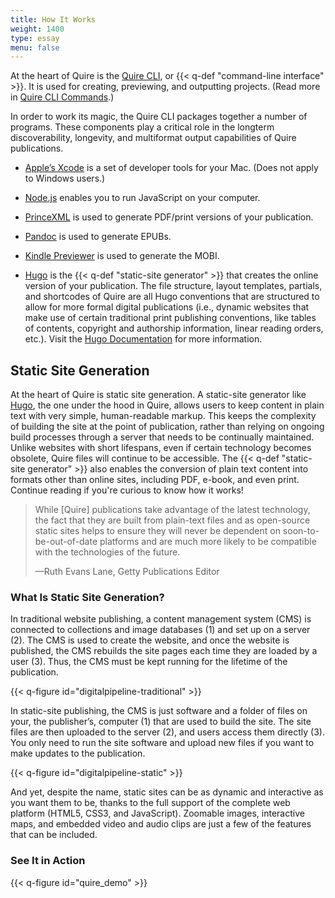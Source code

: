 ```yaml
---
title: How It Works
weight: 1400
type: essay
menu: false
---
```


At the heart of Quire is the [Quire CLI](https://github.com/gettypubs/quire-cli), or {{< q-def "command-line interface" >}}. It is used for creating, previewing, and outputting projects. (Read more in [Quire CLI Commands](/documentation/quire-cli/).)

In order to work its magic, the Quire CLI packages together a number of programs. These components play a critical role in the longterm discoverability, longevity, and multiformat output capabilities of Quire publications.

- [Apple’s Xcode](https://developer.apple.com/support/xcode/) is a set of developer tools for your Mac. (Does not apply to Windows users.)

- [Node.js](https://nodejs.org) enables you to run JavaScript on your computer.

- [PrinceXML](http://www.princexml.com/) is used to generate PDF/print versions of your publication.

- [Pandoc](https://github.com/jgm/pandoc/releases/) is used to generate EPUBs.

- [Kindle Previewer](https://www.amazon.com/gp/feature.html?ie=UTF8&docId=1000765261) is used to generate the MOBI.

- [Hugo](https://gohugo.io/) is the {{< q-def "static-site generator" >}} that creates the online version of your publication. The file structure, layout templates, partials, and shortcodes of Quire are all Hugo conventions that are structured to allow for more formal digital publications (i.e., dynamic websites that make use of certain traditional print publishing conventions, like tables of contents, copyright and authorship information, linear reading orders, etc.). Visit the [Hugo Documentation](https://gohugo.io/documentation/) for more information.

## Static Site Generation

At the heart of Quire is static site generation. A static-site generator like [Hugo](https://gohugo.io/), the one under the hood in Quire, allows users to keep content in plain text with very simple, human-readable markup. This keeps the complexity of building the site at the point of publication, rather than relying on ongoing build processes through a server that needs to be continually maintained. Unlike websites with short lifespans, even if certain technology becomes obsolete, Quire files will continue to be accessible. The {{< q-def "static-site generator" >}} also enables the conversion of plain text content into formats other than online sites, including PDF, e-book, and even print. Continue reading if you're curious to know how it works!

> While [Quire] publications take advantage of the latest technology, the fact that they are built from plain-text files and as open-source static sites helps to ensure they will never be dependent on soon-to-be-out-of-date platforms and are much more likely to be compatible with the technologies of the future.
>
>—Ruth Evans Lane, Getty Publications Editor

### What Is Static Site Generation?

In traditional website publishing, a content management system (CMS) is connected to collections and image databases (1) and set up on a server (2). The CMS is used to create the website, and once the website is published, the CMS rebuilds the site pages each time they are loaded by a user (3). Thus, the CMS must be kept running for the lifetime of the publication.

{{< q-figure id="digitalpipeline-traditional" >}}

In static-site publishing, the CMS is just software and a folder of files on your, the publisher’s, computer (1) that are used to build the site. The site files are then uploaded to the server (2), and users access them directly (3). You only need to run the site software and upload new files if you want to make updates to the publication.

{{< q-figure id="digitalpipeline-static" >}}

And yet, despite the name, static sites can be as dynamic and interactive as you want them to be, thanks to the full support of the complete web platform (HTML5, CSS3, and JavaScript). Zoomable images, interactive maps, and embedded video and audio clips are just a few of the features that can be included.

### See It in Action

{{< q-figure id="quire_demo" >}}
